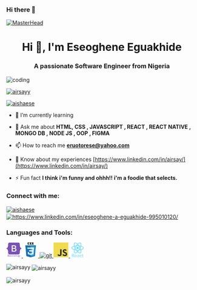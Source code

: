 ### Hi there 👋

<!--
**AirSayy/Airsayy** is a ✨ _special_ ✨ repository because its `README.md` (this file) appears on your GitHub profile.

Here are some ideas to get you started:

- 🔭 I’m currently working on ...
- 🌱 I’m currently learning ...
- 👯 I’m looking to collaborate on ...
- 🤔 I’m looking for help with ...
- 💬 Ask me about ...
- 📫 How to reach me: ...
- 😄 Pronouns: ...
- ⚡ Fun fact: ...
-->
[![MasterHead](https://mir-s3-cdn-cf.behance.net/project_modules/1400/475eb095746151.5e9ecde695f7a.gif)](https://rishavchanda.io)
<h1 align="center">Hi 👋, I'm Eseoghene Eguakhide</h1>
<h3 align="center">A passionate Software Engineer from Nigeria</h3>
<img align ="center" alt="coding" width="400" src="https://encrypted-tbn0.gstatic.com/images?q=tbn:ANd9GcQ_senpPqMTyMZRIqaJ-0WGR3P3-3BaDtvbkQ&usqp=CAU">



<p align="left"> <a href="https://github.com/ryo-ma/github-profile-trophy"><img src="https://github-profile-trophy.vercel.app/?username=airsayy" alt="airsayy" /></a> </p>

<p align="left"> <a href="https://twitter.com/aishaese" target="blank"><img src="https://img.shields.io/twitter/follow/aishaese?logo=twitter&style=for-the-badge" alt="aishaese" /></a> </p>

- 🌱 I’m currently learning 

- 💬 Ask me about **HTML, CSS , JAVASCRIPT , REACT , REACT NATIVE , MONGO DB , NODE JS , OOP , FIGMA**

- 📫 How to reach me **eruotorese@yahoo.com**

- 📄 Know about my experiences [https://www.linkedin.com/in/airsay/](https://www.linkedin.com/in/airsay/)

- ⚡ Fun fact **I think i'm funny and ohhh!! i'm a foodie that selects.**

<h3 align="left">Connect with me:</h3>
<p align="left">
<a href="https://twitter.com/aishaese" target="blank"><img align="center" src="https://raw.githubusercontent.com/rahuldkjain/github-profile-readme-generator/master/src/images/icons/Social/twitter.svg" alt="aishaese" height="30" width="40" /></a>
<a href="https://linkedin.com/in/https://www.linkedin.com/in/eseoghene-a-eguakhide-995010120/" target="blank"><img align="center" src="https://raw.githubusercontent.com/rahuldkjain/github-profile-readme-generator/master/src/images/icons/Social/linked-in-alt.svg" alt="https://www.linkedin.com/in/eseoghene-a-eguakhide-995010120/" height="30" width="40" /></a>
</p>

<h3 align="left">Languages and Tools:</h3>
<p align="left"> <a href="https://getbootstrap.com" target="_blank" rel="noreferrer"> <img src="https://raw.githubusercontent.com/devicons/devicon/master/icons/bootstrap/bootstrap-plain-wordmark.svg" alt="bootstrap" width="40" height="40"/> </a> <a href="https://www.w3schools.com/css/" target="_blank" rel="noreferrer"> <img src="https://raw.githubusercontent.com/devicons/devicon/master/icons/css3/css3-original-wordmark.svg" alt="css3" width="40" height="40"/> </a> <a href="https://git-scm.com/" target="_blank" rel="noreferrer"> <img src="https://www.vectorlogo.zone/logos/git-scm/git-scm-icon.svg" alt="git" width="40" height="40"/> </a> <a href="https://developer.mozilla.org/en-US/docs/Web/JavaScript" target="_blank" rel="noreferrer"> <img src="https://raw.githubusercontent.com/devicons/devicon/master/icons/javascript/javascript-original.svg" alt="javascript" width="40" height="40"/> </a> <a href="https://reactjs.org/" target="_blank" rel="noreferrer"> <img src="https://raw.githubusercontent.com/devicons/devicon/master/icons/react/react-original-wordmark.svg" alt="react" width="40" height="40"/> </a> </p>

<p><img align="left" src="https://github-readme-stats.vercel.app/api/top-langs?username=airsayy&show_icons=true&locale=en&layout=compact" alt="airsayy" /></p>

<p>&nbsp;<img align="center" src="https://github-readme-stats.vercel.app/api?username=airsayy&show_icons=true&locale=en" alt="airsayy" /></p>

<p><img align="center" src="https://github-readme-streak-stats.herokuapp.com/?user=airsayy&" alt="airsayy" /></p>
